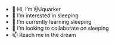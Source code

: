 - 👋 Hi, I’m @Jquarker
- 👀 I’m interested in sleeping 
- 🌱 I’m currently learning sleeping 
- 💞️ I’m looking to collaborate on sleeping  
- 📫 Reach me in the dream

<!---
Jquarker/Jquarker is a ✨ special ✨ repository because its `README.md` (this file) appears on your GitHub profile.
You can click the Preview link to take a look at your changes.
--->

